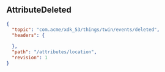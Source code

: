 ## AttributeDeleted

```json
{
  "topic": "com.acme/xdk_53/things/twin/events/deleted",
  "headers": {
    
  },
  "path": "/attributes/location",
  "revision": 1
}
```
